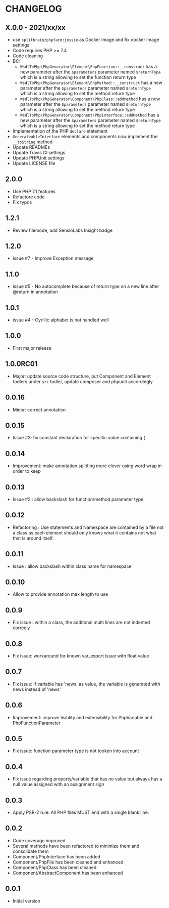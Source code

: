 # CHANGELOG

## X.0.0 - 2021/xx/xx
- use `splitbrain/phpfarm:jessie` as Docker image and fix docker image settings
- Code requires PHP >= 7.4
- Code cleaning
- BC:
    - `WsdlToPhp\PhpGenerator\Element\PhpFunction::__construct` has a new parameter after the `$parameters` parameter named `$returnType` which is a string allowing to set the function return type
    - `WsdlToPhp\PhpGenerator\Element\PhpMethod::__construct` has a new parameter after the `$parameters` parameter named `$returnType` which is a string allowing to set the method return type
    - `WsdlToPhp\PhpGenerator\Component\PhpClass::addMethod` has a new parameter after the `$parameters` parameter named `$returnType` which is a string allowing to set the method return type
    - `WsdlToPhp\PhpGenerator\Component\PhpInterface::addMethod` has a new parameter after the `$parameters` parameter named `$returnType` which is a string allowing to set the method return type
- Implementation of the PHP `declare` statement
- `GenerateableInterface` elements and components now implement the `__toString` method
- Update READMEs
- Update Travis CI settings
- Update PHPUnit settings
- Update LICENSE file

## 2.0.0
- Use PHP 7.1 features
- Refactore code
- Fix typos

## 1.2.1
- Review filemode, add SensioLabs Insight badge

## 1.2.0
- issue #7 - Improve Exception message

## 1.1.0
- issue #5 - No autocomplete because of return type on a new line after @return in annotation

## 1.0.1
- issue #4 - Cyrillic alphabet is not handled well

## 1.0.0
- First major release

## 1.0.0RC01
- Major: update source code structure, put Component and Element fodlers under ```src``` fodler, update composer and phpunit accordingly

## 0.0.16
- Minor: correct annotation

## 0.0.15
- Issue #3: fix constant declaration for specific value containing (
 
## 0.0.14
- Improvement: make annotation splitting more clever using word wrap in order to keep 

## 0.0.13
- Issue #2 : allow backslash for function/method parameter type

## 0.0.12
- Refactoring : Use statements and Namespace are contained by a file not a class as each element should only knows what it contains not what that is around itself.

## 0.0.11
- Issue : allow backslash within class name for namespace

## 0.0.10
- Allow to provide annotation max length to use

## 0.0.9
- Fix issue : within a class, the additonal multi lines are not indented correcly

## 0.0.8
- Fix issue: workaround for known var_export issue with float value

## 0.0.7
- Fix issue: if variable has 'news' as value, the variable is generated with news instead of 'news'

## 0.0.6
- Improvement: improve lisiblity and extensibility for PhpVariable and PhpFunctionParameter

## 0.0.5
- Fix issue: function parameter type is not tooken into account

## 0.0.4
- Fix issue regarding property/variable that has no value but always has a null value assigned with an assignment sign

## 0.0.3
- Apply PSR-2 rule: All PHP files MUST end with a single blank line.

## 0.0.2
- Code coverage improved
- Several methods have been refactored to minimize them and consolidate them
- Component/PhpInterface has been added
- Component/PhpFile has been cleaned and enhanced
- Component/PhpClass has been cleaned
- Component/AbstractComponent has been enhanced

## 0.0.1
- Initial version
